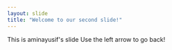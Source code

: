 ```yaml
---
layout: slide
title: "Welcome to our second slide!"
---
```

This is aminayusif's slide
Use the left arrow to go back!